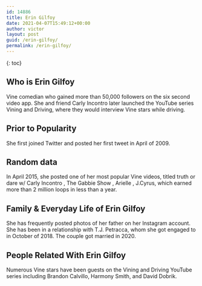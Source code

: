 ```yaml
---
id: 14886
title: Erin Gilfoy
date: 2021-04-07T15:49:12+00:00
author: victor
layout: post
guid: /erin-gilfoy/
permalink: /erin-gilfoy/
---
```



{: toc}


## Who is Erin Gilfoy



Vine comedian who gained more than 50,000 followers on the six second video app. She and friend Carly Incontro later launched the YouTube series Vining and Driving, where they would interview Vine stars while driving. 

                
                
                
## Prior to Popularity



She first joined Twitter and posted her first tweet in April of 2009. 

                
                
                
## Random data



In April 2015, she posted one of her most popular Vine videos, titled truth or dare w/ Carly Incontro , The Gabbie Show , Arielle , J.Cyrus, which earned more than 2 million loops in less than a year. 

                
                
                
## Family & Everyday Life of Erin Gilfoy



She has frequently posted photos of her father on her Instagram account. She has been in a relationship with T.J. Petracca, whom she got engaged to in October of 2018. The couple got married in 2020.

                
                
                
## People Related With Erin Gilfoy



Numerous Vine stars have been guests on the Vining and Driving YouTube series including Brandon Calvillo, Harmony Smith, and David Dobrik. 

                
              
            
          
          
          